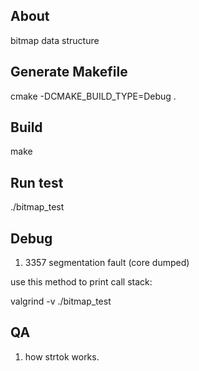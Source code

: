 ## About
bitmap data structure

## Generate Makefile
cmake -DCMAKE_BUILD_TYPE=Debug .

## Build
make

## Run test

./bitmap_test

## Debug

1. 3357 segmentation fault (core dumped)

  use this method to print call stack:

   valgrind -v ./bitmap_test
  
   
## QA

1. how strtok works.
